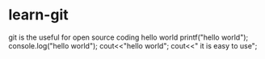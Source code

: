 # learn-git
git is the useful for open source coding
hello world
printf("hello world");
console.log("hello world");
cout<<"hello world";
cout<<" it is easy to use";
